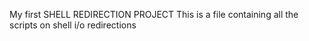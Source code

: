 My first SHELL REDIRECTION PROJECT
This is a file containing all the scripts on shell i/o redirections
